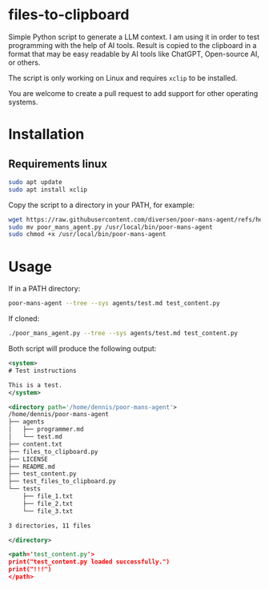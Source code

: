 # files-to-clipboard

Simple Python script to generate a LLM context.
I am using it in order to test programming with the help of AI tools.
Result is copied to the clipboard in a format that may be easy readable by 
AI tools like ChatGPT, Open-source AI, or others.

The script is only working on Linux and requires `xclip` to be installed.

You are welcome to create a pull request to add support for other operating systems.

# Installation

## Requirements linux

```bash
sudo apt update
sudo apt install xclip
```

Copy the script to a directory in your PATH, for example:

```bash
wget https://raw.githubusercontent.com/diversen/poor-mans-agent/refs/heads/main/poor_mans_agent.py
sudo mv poor_mans_agent.py /usr/local/bin/poor-mans-agent
sudo chmod +x /usr/local/bin/poor-mans-agent
```

# Usage

If in a PATH directory:

```bash
poor-mans-agent --tree --sys agents/test.md test_content.py
```

If cloned:

```bash
./poor_mans_agent.py --tree --sys agents/test.md test_content.py
```

Both script will produce the following output:

```xml
<system>
# Test instructions

This is a test.
</system>

<directory path='/home/dennis/poor-mans-agent'>
/home/dennis/poor-mans-agent
├── agents
│   ├── programmer.md
│   └── test.md
├── content.txt
├── files_to_clipboard.py
├── LICENSE
├── README.md
├── test_content.py
├── test_files_to_clipboard.py
└── tests
    ├── file_1.txt
    ├── file_2.txt
    └── file_3.txt

3 directories, 11 files

</directory>

<path='test_content.py'>
print("test_content.py loaded successfully.")
print("!!!")
</path>

```